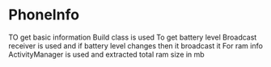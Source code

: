 # PhoneInfo
TO get basic information Build class is used 
To get battery level Broadcast  receiver is used and if battery level changes then it broadcast it 
For ram info ActivityManager is used and extracted total ram size in mb

